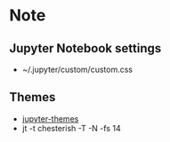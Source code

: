 # Note
## Jupyter Notebook settings
+ ~/.jupyter/custom/custom.css

## Themes
+ [jupyter-themes](https://github.com/dunovank/jupyter-themes)
+ jt -t chesterish -T -N -fs 14
